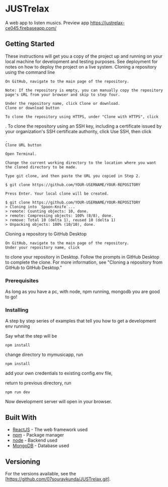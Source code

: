 # JUSTrelax

A web app to listen musics.
Preview app https://justrelax-ce045.firebaseapp.com/

## Getting Started

These instructions will get you a copy of the project up and running on your local machine for development and testing purposes. See deployment for notes on how to deploy the project on a live system.
Cloning a repository using the command line

    On GitHub, navigate to the main page of the repository.

    Note: If the repository is empty, you can manually copy the repository page's URL from your browser and skip to step four.

    Under the repository name, click Clone or download.
    Clone or download button

    To clone the repository using HTTPS, under "Clone with HTTPS", click 

. To clone the repository using an SSH key, including a certificate issued by your organization's SSH certificate authority, click Use SSH, then click

    .
    Clone URL button

    Open Terminal.

    Change the current working directory to the location where you want the cloned directory to be made.

    Type git clone, and then paste the URL you copied in Step 2.

    $ git clone https://github.com/YOUR-USERNAME/YOUR-REPOSITORY

    Press Enter. Your local clone will be created.

    $ git clone https://github.com/YOUR-USERNAME/YOUR-REPOSITORY
    > Cloning into `Spoon-Knife`...
    > remote: Counting objects: 10, done.
    > remote: Compressing objects: 100% (8/8), done.
    > remove: Total 10 (delta 1), reused 10 (delta 1)
    > Unpacking objects: 100% (10/10), done.

Cloning a repository to GitHub Desktop

    On GitHub, navigate to the main page of the repository.
    Under your repository name, click 

to clone your repository in Desktop. Follow the prompts in GitHub Desktop to complete the clone. For more information, see "Cloning a repository from GitHub to GitHub Desktop."


### Prerequisites

As long as you have a pc, with node, npm running, mongodb you are good to go!


### Installing

A step by step series of examples that tell you how to get a development env running

Say what the step will be

```
npm install
```

change directory to mymusicapp, run

```
npm install
```
add your own credentials to existing config.env file,

return to previous directory, run

```
npm run dev
```
Now development server will open in your browser.

## Built With

* [ReactJS](https://reactjs.org/docs/) - The web framework used
* [npm](https://docs.npmjs.com/) - Package manager
* [node](https://nodejs.org/en/docs/) - Backend used
* [MongoDB](https://docs.mongodb.com/) - Database used

## Versioning

For the versions available, see the [https://github.com/07souravkunda/JUSTrelax.git]. 
